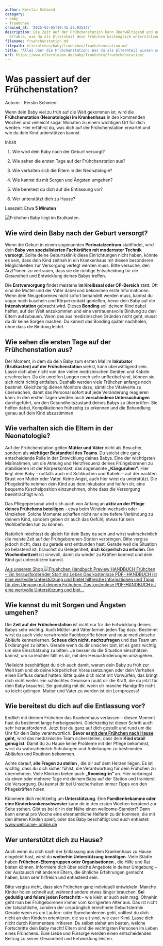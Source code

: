 ```yaml
---
author: Kerstin Schmied
category:
- baby
- fruehchen
crawled_at: '2025-03-05T19:45:32.935147'
description: Die Zeit auf der Frühchenstation kann überwältigend und emotional sein.
  Erfahre, wie du als Elternteil dein Frühchen bestmöglich unterstützen kannst.
filename: fruehchenstation.md
filepath: elternleben/baby/fruehchen/fruehchenstation.md
title: 'Alles über die Frühchenstation: Was du als Elternteil wissen solltest'
url: https://www.elternleben.de/baby/fruehchen/fruehchenstation/
---
```


#  Was passiert auf der Frühchenstation?

Autorin - Kerstin Schmied

Wenn dein Baby viel zu früh auf die Welt gekommen ist, wird die
**Frühchenstation (Neonatologie) im Krankenhaus** in den kommenden Wochen und
vielleicht sogar Monaten zu einem wichtigen Ort für dich werden. Hier erfährst
du, was dich auf der Frühchenstation erwartet und wie du dein Kind
unterstützen kannst.

Inhalt

1. Wie wird dein Baby nach der Geburt versorgt?

2. Wie sehen die ersten Tage auf der Frühchenstation aus?

3. Wie verhalten sich die Eltern in der Neonatologie?

4. Wie kannst du mit Sorgen und Ängsten umgehen?

5. Wie bereitest du dich auf die Entlassung vor?

6. Wer unterstützt dich zu Hause?

Lesezeit: Etwa **5 Minuten**

![Frühchen Baby liegt im
Brutkasten.](/fileadmin/_processed_/b/b/csm_Ha__ufige_Fragen_Was_passiert_auf_der_Fru__hchenstation_iStock-516987122_Klein_5c4bc81cb3.jpg)

##  Wie wird dein Baby nach der Geburt versorgt?

Wenn die Geburt in einem sogenannten **Perinatalzentrum** stattfindet, wird
dein **Baby von spezialisierten Fachkräften mit modernster Technik versorgt**.
Sollte deine Geburtsklinik diese Einrichtungen nicht haben, könnte es sein,
dass dein Kind zeitnah in ein Krankenhaus mit diesen besonderen Möglichkeiten
zur Versorgung verlegt werden muss. Bitte versuche, den Ärzt*innen zu
vertrauen, dass sie die richtige Entscheidung für die Gesundheit und
Entwicklung deines Babys treffen.

Die **Erstversorgung** findet meistens **im Kreißsaal oder OP-Bereich** statt.
Oft sind die Mutter und der Vater dabei und bekommen erste Informationen. Wenn
dein Neugeborenes nicht sofort behandelt werden muss, kannst du sogar noch
kuscheln und Körperkontakt genießen, bevor dein Baby auf die
**Intensivstation** gebracht wird. Dieses **Bonding** soll deinem Kind dabei
helfen, auf der Welt anzukommen und eine vertrauensvolle Bindung zu den Eltern
aufzubauen. Wenn das aus medizinischen Gründen nicht geht, musst du dir keine
Sorgen machen: Du kannst das Bonding später nachholen, ohne dass die Bindung
leidet.

##  Wie sehen die ersten Tage auf der Frühchenstation aus?

Der Moment, in dem du dein Baby zum ersten Mal im **Inkubator (Brutkasten) auf
der Frühchenstation** siehst, kann überwältigend sein. Lasse dich aber nicht
von den vielen medizinischen Geräten und Kabeln erschrecken. Da die unreifen
Lungen noch sehr unflexibel sind, können sie sich nicht richtig entfalten.
Deshalb werden viele Frühchen anfangs noch beatmet. Gleichzeitig dienen
Monitore dazu, sämtliche Vitalwerte zu überwachen, damit das Personal sofort
auf jede Veränderung reagieren kann. In den ersten Tagen werden auch
**verschiedene Untersuchungen** durchgeführt, um den Gesundheitszustand deines
Babys zu überprüfen. Sie helfen dabei, Komplikationen frühzeitig zu erkennen
und die Behandlung genau auf dein Kind abzustimmen.

##  Wie verhalten sich die Eltern in der Neonatologie?

Auf der Frühchenstation gelten **Mütter und Väter** nicht als Besucher,
sondern als **wichtiger Bestandteil des Teams**. Du spielst eine ganz
entscheidende Rolle in der Entwicklung deines Babys. Eine der wichtigsten
Maßnahmen, um die Atmung und Herzfrequenz deines Frühgeborenen zu
stabilisieren ist der Körperkontakt, das sogenannte **„Känguruhen“**. Hier
liegt dein Baby – notfalls auch mit Schläuchen und Kabeln – auf der nackten
Brust von Mutter oder Vater. Keine Angst, auch hier wirst du unterstützt. Die
Pflegekräfte nehmen dein Kind aus dem Inkubator und helfen dir, eine bequeme
Kuschelposition einzunehmen, ohne dass die Versorgung beeinträchtigt wird.

Das Pflegepersonal wird sich auch von Anfang an **aktiv an der Pflege deines
Frühchens beteiligen** – etwa beim Windeln wechseln oder Umziehen. Solche
Momente schaffen nicht nur eine tiefere Verbindung zu deinem Kind, sondern
geben dir auch das Gefühl, etwas für sein Wohlbefinden tun zu können.

Natürlich möchtest du gleich für dein Baby da sein und wirst wahrscheinlich
die meiste Zeit auf der Frühgeborenen-Station verbringen. Bitte vergiss jedoch
nicht, dass du gerade erst entbunden hast. Gerade weil die Situation so
belastend ist, brauchst du Gelegenheit, **dich körperlich zu erholen**. Die
**Wochenbettzeit** ist sinnvoll, damit du wieder zu Kräften kommst und dein
Kind gut unterstützen kannst.

[ Aus unserem Shop ![Fruehchen Handbuch
Preview](/fileadmin/_processed_/5/0/csm_Fruehchen_Handbuch_Doppelseitiger_Teaser_c68d3f7001.jpg)
HANDBUCH Frühchen – Ein herausfordernder Start ins Leben Das kostenlose PDF-
HANDBUCH ist eine wertvolle Unterstützung und bietet hilfreiche Informationen
und Tipps für den Umgang mit deinem Frühchen. Das kostenlose PDF-HANDBUCH ist
eine wertvolle Unterstützung und biet…  ](/shop/handbuch-fruehchen/)

##  Wie kannst du mit Sorgen und Ängsten umgehen?

Die **Zeit auf der Frühchenstation** ist nicht nur für die Entwicklung deines
Babys sehr wichtig. Auch Mütter und Väter lernen jeden Tag dazu. Bestimmt
wirst du auch viele verwirrende Fachbegriffe hören und neue medizinische
Abläufe kennenlernen. **Scheue dich nicht, nachzufragen** und das Team um
Erklärungen zu bitten. Gerade wenn du dir unsicher bist, ist es ganz wichtig,
um eine Einschätzung zu bitten. Je besser du die Situation einschätzen kannst,
um so leichter fällt es dir, mit den Herausforderungen umzugehen.

Vielleicht beschäftigst du dich auch damit, warum dein Baby zu früh zur Welt
kam und ob deine körperlichen Voraussetzungen oder dein Verhalten einen
Einfluss darauf hatten. Bitte quäle dich nicht mit Vorwürfen, das bringt dich
nicht weiter. Ein schlechtes Gewissen raubt dir die Kraft, die du jetzt für
dein Baby brauchst. Sei geduldig mit dir, wenn dir manche Handgriffe nicht so
leicht gelingen. Mutter und Vater zu werden ist ein Lernprozess!

##  Wie bereitest du dich auf die Entlassung vor?

Endlich mit deinem Frühchen das Krankenhaus verlassen – diesen Moment hast du
bestimmt lange herbeigesehnt. Gleichzeitig ist dieser Schritt auch sehr
herausfordernd. Jetzt bist du ganz auf dich gestellt und rund um die Uhr für
dein Baby verantwortlich. **Bevor es[mit dem Frühchen nach
Hause](https://www.elternleben.de/baby/fruehchen/mit-dem-fruehchen-zu-hause/)
geht,** wird das medizinische Team sicherstellen, dass dein **Kind stabil
genug ist**. Damit du zu Hause keine Probleme mit der Pflege bekommst, wirst
du wahrscheinlich Schulungen und Anleitungen zu bestimmten Abläufen und
Routinen bekommen.

Achte darauf, **alle Fragen zu stellen** , die dir auf dem Herzen liegen. Es
ist wichtig, dass du dich sicher fühlst, die Verantwortung für dein Frühchen
zu übernehmen. Viele Kliniken bieten auch **„Rooming-in“** an. Hier verbringst
du einen oder mehrere Tage mit deinem Baby auf der Station und trainierst die
Versorgung. Du kannst dir bei Unsicherheiten immer Tipps von den Pflegekräften
holen.

Kümmere dich rechtzeitig um **Unterstützung**. Eine **Familienhebamme oder
eine Kinderkrankenschwester** kann dir in den ersten Wochen beratend zur Seite
stehen. Gibt es bei dir in der Nähe einen wellcome-Standort? Dann kann einmal
pro Woche eine ehrenamtliche Helferin zu dir kommen, die mit den älteren
Kinden spielt, oder das Baby beschäftigt und euch entlastet: [www.wellcome-
online.de](https://www.wellcome-online.de/)

##  Wer unterstützt dich zu Hause?

Auch wenn du dich nach der Entlassung aus dem Krankenhaus zu Hause eingelebt
hast, wirst du **weiterhin Unterstützung benötigen**. Viele Städte haben
**Frühchen-Elterngruppen oder Organisationen** , die Hilfe und Rat bieten
können. Informiere dich über solche Angebote in deiner Umgebung – der
Austausch mit anderen Eltern, die ähnliche Erfahrungen gemacht haben, kann
sehr hilfreich und entlastend sein.

Bitte vergiss nicht, dass sich Frühchen ganz individuell entwickeln. Manche
Kinder holen schnell auf, während andere etwas länger brauchen. **Sei geduldig
und feiere jeden Fortschritt** – wie klein er auch sein mag. Ohnehin geht man
bei Frühgeborenen immer vom korrigierten Alter aus. Das ist nicht der
tatsächliche, sondern der ursprünglich errechnete Geburtstermin. Gerade wenn
es um Laufen- oder Sprechenlernen geht, solltest du dich nicht an den Kindern
orientieren, die so alt sind, wie euer Kind. Lasse dich nicht durch Kommentare
irritieren. Du selbst siehst am besten, welche Fortschritte dein Baby macht!
Eltern sind die wichtigsten Personen im Leben eines Frühchens. Eure Liebe und
Fürsorge werden einen entscheidenden Beitrag zu seiner Gesundheit und
Entwicklung leisten.

